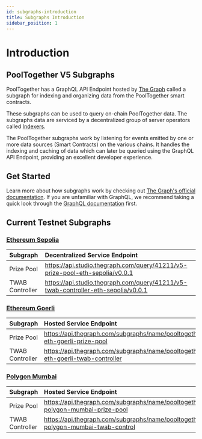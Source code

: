 ```yaml
---
id: subgraphs-introduction
title: Subgraphs Introduction
sidebar_position: 1
---
```


# Introduction

## PoolTogether V5 Subgraphs

PoolTogether has a GraphQL API Endpoint hosted by [The Graph](https://thegraph.com/docs/en/about/#what-the-graph-is) called a subgraph for indexing and organizing data from the PoolTogether smart contracts.

These subgraphs can be used to query on-chain PoolTogether data. The subgraphs data are serviced by a decentralized group of server operators called [Indexers](https://thegraph.com/docs/en/network/indexing/).

The PoolTogether subgraphs work by listening for events emitted by one or more data sources (Smart Contracts) on the various chains. It handles the indexing and caching of data which can later be queried using the GraphQL API Endpoint, providing an excellent developer experience.

## Get Started

Learn more about how subgraphs work by checking out [The Graph's official documentation](https://thegraph.com/docs/en/). If you are unfamiliar with GraphQL, we recommend taking a quick look through the [GraphQL documentation](https://graphql.org/learn/) first.

## Current Testnet Subgraphs

### [Ethereum Sepolia](../../deployments/testnet#ethereum-sepolia)

| Subgraph | Decentralized Service Endpoint |
| :-- | :-- |
| Prize Pool | https://api.studio.thegraph.com/query/41211/v5-prize-pool-eth-sepolia/v0.0.1 |
| TWAB Controller | https://api.studio.thegraph.com/query/41211/v5-twab-controller-eth-sepolia/v0.0.1 |

### [Ethereum Goerli](../../deployments/testnet#ethereum-goerli)

| Subgraph | Hosted Service Endpoint |
| :-- | :-- |
| Prize Pool | https://api.thegraph.com/subgraphs/name/pooltogether/v5-eth-goerli-prize-pool |
| TWAB Controller | https://api.thegraph.com/subgraphs/name/pooltogether/v5-eth-goerli-twab-controller |

### [Polygon Mumbai](../../deployments/testnet#polygon-mumbai)

| Subgraph | Hosted Service Endpoint |
| :-- | :-- |
| Prize Pool | https://api.thegraph.com/subgraphs/name/pooltogether/v5-polygon-mumbai-prize-pool |
| TWAB Controller | https://api.thegraph.com/subgraphs/name/pooltogether/v5-polygon-mumbai-twab-control |
